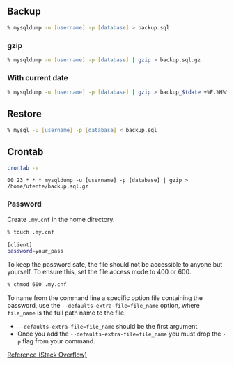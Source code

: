 ## Backup

```zsh
% mysqldump -u [username] -p [database] > backup.sql
```

### gzip

```zsh
% mysqldump -u [username] -p [database] | gzip > backup.sql.gz
```

### With current date

```zsh
% mysqldump -u [username] -p [database] | gzip > backup_$(date +%F.%H%M%S).sql.gz
```

## Restore

```zsh
% mysql -u [username] -p [database] < backup.sql
```

## Crontab

```zsh
crontab -e
```

```
00 23 * * * mysqldump -u [username] -p [database] | gzip > /home/utente/backup.sql.gz
```

### Password

Create `.my.cnf` in the home directory.

```zsh
% touch .my.cnf
```

```zsh
[client]
password=your_pass
```

To keep the password safe, the file should not be accessible to anyone but yourself. To ensure this, set the file access mode to 400 or 600.

```zsh
% chmod 600 .my.cnf
```

To name from the command line a specific option file containing the password, use the `--defaults-extra-file=file_name` option, where `file_name` is the full path name to the file.

- `--defaults-extra-file=file_name` should be the first argument.
- Once you add the `--defaults-extra-file=file_name` you must drop the `-p` flag from your command.

[Reference (Stack Overflow)](https://stackoverflow.com/questions/6861355/mysqldump-launched-by-cron-and-password-security/6861458#6861458)
